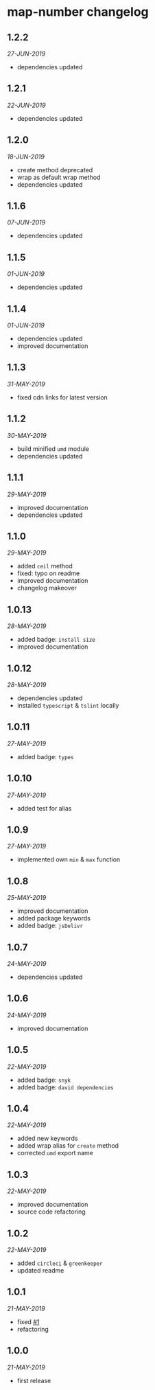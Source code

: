# map-number changelog

## 1.2.2
*27-JUN-2019*

* dependencies updated

## 1.2.1
*22-JUN-2019*

* dependencies updated

## 1.2.0
*18-JUN-2019*

* create method deprecated
* wrap as default wrap method
* dependencies updated

## 1.1.6
*07-JUN-2019*

* dependencies updated

## 1.1.5
*01-JUN-2019*

* dependencies updated

## 1.1.4
*01-JUN-2019*

* dependencies updated
* improved documentation

## 1.1.3
*31-MAY-2019*

* fixed cdn links for latest version

## 1.1.2
*30-MAY-2019*

* build minified `umd` module
* dependencies updated

## 1.1.1
*29-MAY-2019*

* improved documentation
* dependencies updated

## 1.1.0
*29-MAY-2019*

* added `ceil` method
* fixed: typo on readme
* improved documentation
* changelog makeover

## 1.0.13
*28-MAY-2019*

* added badge: `install size`
* improved documentation

## 1.0.12
*28-MAY-2019*

* dependencies updated
* installed `typescript` & `tslint` locally

## 1.0.11
*27-MAY-2019*

* added badge: `types`

## 1.0.10
*27-MAY-2019*

* added test for alias

## 1.0.9
*27-MAY-2019*

* implemented own `min` & `max` function

## 1.0.8
*25-MAY-2019*

* improved documentation
* added package keywords
* added badge: `jsDelivr`

## 1.0.7
*24-MAY-2019*

* dependencies updated

## 1.0.6
*24-MAY-2019*

* improved documentation

## 1.0.5
*22-MAY-2019*

* added badge: `snyk`
* added badge: `david dependencies`

## 1.0.4
*22-MAY-2019*

* added new keywords
* added wrap alias for `create` method
* corrected `umd` export name

## 1.0.3
*22-MAY-2019*

* improved documentation
* source code refactoring

## 1.0.2
*22-MAY-2019*

* added `circleci` & `greenkeeper`
* updated readme

## 1.0.1
*21-MAY-2019*

* fixed [#1](https://github.com/manferlo81/map-number/issues/1)
* refactoring

## 1.0.0
*21-MAY-2019*

* first release
